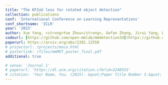 ```yaml
---
title: "The KFIoU loss for rotated object detection"
collection: publications
conf: 'International Conference on Learning Representations'
conf_shortname: 'ICLR'
year: '2023'
author: Xue Yang, <strong>Yue Zhou</strong>, Gefan Zhang, Jirui Yang, Wentao Wang, Junchi Yan, Xiaopeng Zhang, Qi Tian
codeurl: [https://github.com/open-mmlab/mmdetection3d](https://github.com/open-mmlab/mmrotate/tree/1.x/configs/kfiou)
paperurl: https://arxiv.org/abs/2201.12558
# projecturl: /projects/moca.html
# posterlink: /files/mmMOT_poster_final.pdf
additional: true

# venue: 'Journal 1'
# paperurl: 'https://dl.acm.org/citation.cfm?id=3240553'
# citation: 'Your Name, You. (2015). &quot;Paper Title Number 3.&quot; <i>Journal 1</i>. 1(3).'
---
```

